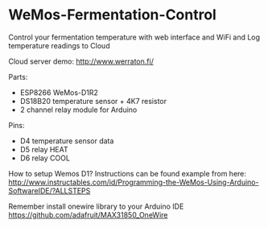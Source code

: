# WeMos-Fermentation-Control
Control your fermentation temperature with web interface and WiFi and Log temperature readings to Cloud

Cloud server demo: http://www.werraton.fi/

Parts:
- ESP8266 WeMos-D1R2
- DS18B20 temperature sensor + 4K7 resistor
- 2 channel relay module for Arduino

Pins:
- D4 temperature sensor data
- D5 relay HEAT
- D6 relay COOL

How to setup Wemos D1? Instructions can be found example from here: http://www.instructables.com/id/Programming-the-WeMos-Using-Arduino-SoftwareIDE/?ALLSTEPS

Remember install onewire library to your Arduino IDE https://github.com/adafruit/MAX31850_OneWire
